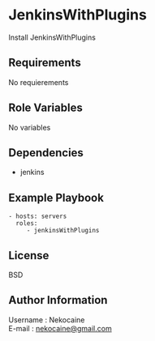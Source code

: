 JenkinsWithPlugins
=========

Install JenkinsWithPlugins

Requirements
------------

No requierements

Role Variables
--------------

No variables

Dependencies
------------

  - jenkins

Example Playbook
----------------

    - hosts: servers
      roles:
         - jenkinsWithPlugins

License
-------

BSD

Author Information
------------------

Username : Nekocaine\
E-mail : nekocaine@gmail.com
